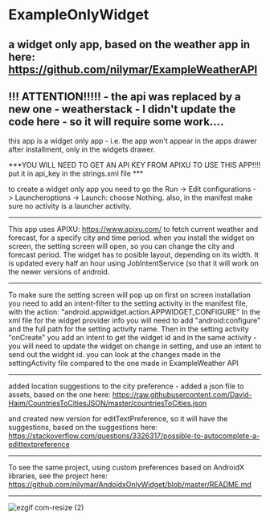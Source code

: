 # ExampleOnlyWidget
a widget only app, based on the weather app in here: https://github.com/nilymar/ExampleWeatherAPI
---------------------------------------------------------------------------------------------------------------------------------------- 
 !!! ATTENTION!!!!! - the api was replaced by a new one - weatherstack - I didn't update the code here - so it will require some work....
 ---------------------------------------------------------------------------------------------------------------------------------------

this app is a widget only app - i.e. the app won't appear in the apps drawer after installment, only in the widgets drawer.

***YOU WILL NEED TO GET AN API KEY FROM APIXU TO USE THIS APP!!!! put it in api_key in the strings.xml file ***

to create a widget only app you need to go the Run -> Edit configurations - > Launcheroptions -> Launch: choose Nothing. also, in the 
manifest make sure no activity is a launcher activity.
*************************************************************************************************************************************

This app uses APIXU: https://www.apixu.com/ to fetch current weather and forecast, for a specify city and time period. when you
install the widget on screen, the setting screen will open, so you can change the city and forecast period. The widget has to posible
layout, depending on its width. It is updated every half an hour using JobIntentService (so that it will work on the newer versions of
android.

*************************************************************************************************************************************
To make sure the setting screen will pop up on first on screen installation you need to add an intent-filter to the setting activity in
the manifest file, with the action: "android.appwidget.action.APPWIDGET_CONFIGURE"
In the xml file for the widget provider info you will need to add "android:configure" and the full path for the setting activity name.
Then in the setting activity "onCreate" you add an intent to get the widget id  and in the same activity - you will need to update the
widget on change in setting, and use an intent to send out the widght id. you can look at the changes made in the settingActivity file
compared to the one made in ExampleWeather API
**************************************************************************************************************************************
added location suggestions to the city preference - added a json file to assets, based on the one here: https://raw.githubusercontent.com/David-Haim/CountriesToCitiesJSON/master/countriesToCities.json

and created new version for editTextPreference, so it will have the suggestions, based on the suggestions here: https://stackoverflow.com/questions/3326317/possible-to-autocomplete-a-edittextpreference
**************************************************************************************************************************************

To see the same project, using custom preferences based on AndroidX libraries, see the project here: 
https://github.com/nilymar/AndoidxOnlyWidget/blob/master/README.md

**************************************************************************************************************************************

![ezgif com-resize (2)](https://user-images.githubusercontent.com/33417968/60444587-3269de00-9c26-11e9-8663-22e3cca5d08e.gif)
